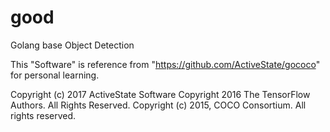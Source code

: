# good
Golang base Object Detection 


This "Software" is reference from "https://github.com/ActiveState/gococo"  for personal learning.







Copyright (c) 2017 ActiveState Software
Copyright 2016 The TensorFlow Authors. All Rights Reserved.
Copyright (c) 2015, COCO Consortium. All rights reserved.